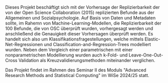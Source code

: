 Dieses Projekt beschäftigt sich mit der Vorhersage der Replizierbarkeit der von der Open Science Collaboration (2015) replizierten Befunde aus der Allgemeinen und Sozialpsychologie. Auf Basis von Daten und Metadaten sollte, im Rahemn von Machine-Learning-Modellen, die Replizierbarkeit der 100 Befunde, die von OSC überprüft wurden, vorhergesagt werden und anschließend die Genauigkeit dieser Vorhersagen überprüft werden. Es handelt sich also um Klassifikationsfragestellungen, welche mittels Elastic-Net-Regressionen und Classification-and-Regression-Trees modelliert wurden. Neben dem Vergleich einer parametrischen mit einer nonparametrischen Modellierung wurden auch k-Fold- und Leave-One-Out-Cross Validation als Kreuzvalidierungsmethoden miteinander verglichen. 

Das Projekt findet im Rahmen des Seminar II des Moduls "Advanced Research Methods and Statistical Computing" im WiSe 2024/25 statt.
